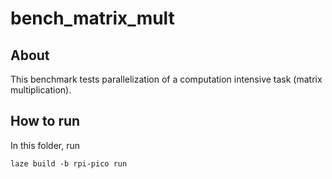 # bench_matrix_mult

## About

This benchmark tests parallelization of a computation intensive task (matrix multiplication).

## How to run

In this folder, run

    laze build -b rpi-pico run
